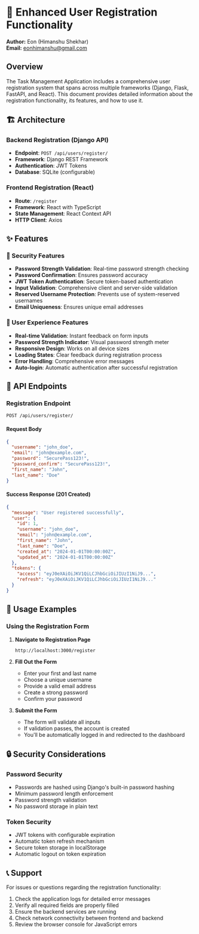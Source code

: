 # 🚀 Enhanced User Registration Functionality

**Author:** Eon (Himanshu Shekhar)  
**Email:** eonhimanshu@gmail.com

## Overview

The Task Management Application includes a comprehensive user registration system that spans across multiple frameworks (Django, Flask, FastAPI, and React). This document provides detailed information about the registration functionality, its features, and how to use it.

## 🏗️ Architecture

### Backend Registration (Django API)
- **Endpoint**: `POST /api/users/register/`
- **Framework**: Django REST Framework
- **Authentication**: JWT Tokens
- **Database**: SQLite (configurable)

### Frontend Registration (React)
- **Route**: `/register`
- **Framework**: React with TypeScript
- **State Management**: React Context API
- **HTTP Client**: Axios

## ✨ Features

### 🔐 Security Features
- **Password Strength Validation**: Real-time password strength checking
- **Password Confirmation**: Ensures password accuracy
- **JWT Token Authentication**: Secure token-based authentication
- **Input Validation**: Comprehensive client and server-side validation
- **Reserved Username Protection**: Prevents use of system-reserved usernames
- **Email Uniqueness**: Ensures unique email addresses

### 🎨 User Experience Features
- **Real-time Validation**: Instant feedback on form inputs
- **Password Strength Indicator**: Visual password strength meter
- **Responsive Design**: Works on all device sizes
- **Loading States**: Clear feedback during registration process
- **Error Handling**: Comprehensive error messages
- **Auto-login**: Automatic authentication after successful registration

## 📡 API Endpoints

### Registration Endpoint
```
POST /api/users/register/
```

#### Request Body
```json
{
  "username": "john_doe",
  "email": "john@example.com",
  "password": "SecurePass123!",
  "password_confirm": "SecurePass123!",
  "first_name": "John",
  "last_name": "Doe"
}
```

#### Success Response (201 Created)
```json
{
  "message": "User registered successfully",
  "user": {
    "id": 1,
    "username": "john_doe",
    "email": "john@example.com",
    "first_name": "John",
    "last_name": "Doe",
    "created_at": "2024-01-01T00:00:00Z",
    "updated_at": "2024-01-01T00:00:00Z"
  },
  "tokens": {
    "access": "eyJ0eXAiOiJKV1QiLCJhbGciOiJIUzI1NiJ9...",
    "refresh": "eyJ0eXAiOiJKV1QiLCJhbGciOiJIUzI1NiJ9..."
  }
}
```

## 🎯 Usage Examples

### Using the Registration Form

1. **Navigate to Registration Page**
   ```
   http://localhost:3000/register
   ```

2. **Fill Out the Form**
   - Enter your first and last name
   - Choose a unique username
   - Provide a valid email address
   - Create a strong password
   - Confirm your password

3. **Submit the Form**
   - The form will validate all inputs
   - If validation passes, the account is created
   - You'll be automatically logged in and redirected to the dashboard

## 🔒 Security Considerations

### Password Security
- Passwords are hashed using Django's built-in password hashing
- Minimum password length enforcement
- Password strength validation
- No password storage in plain text

### Token Security
- JWT tokens with configurable expiration
- Automatic token refresh mechanism
- Secure token storage in localStorage
- Automatic logout on token expiration

## 📞 Support

For issues or questions regarding the registration functionality:

1. Check the application logs for detailed error messages
2. Verify all required fields are properly filled
3. Ensure the backend services are running
4. Check network connectivity between frontend and backend
5. Review the browser console for JavaScript errors
